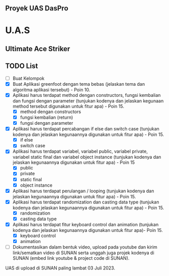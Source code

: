 ## Proyek UAS DasPro

# U.A.S
## Ultimate Ace Striker

## TODO List


- [ ] Buat Kelompok
- [x] Buat Aplikasi greenfoot dengan tema bebas (jelaskan tema dan algoritma aplikasi tersebut) - Poin 10.
- [x] Aplikasi harus terdapat method dengan constructors, fungsi kembalian dan fungsi dengan parameter (tunjukan kodenya dan jelaskan kegunaan method tersebut digunakan untuk fitur apa) - Poin 15.
    - [x] method dengan constructors
    - [x] fungsi kembalian (return)
    - [x] fungsi dengan parameter
- [x] Aplikasi harus terdapat percabangan if else dan switch case (tunjukan kodenya dan jelaskan kegunaannya digunakan untuk fitur apa) - Poin 15.
    - [x] if else
    - [x] switch case
- [x] Aplikasi harus terdapat variabel, variabel public, variabel private, variabel static final dan variabel object instance (tunjukan kodenya dan jelaskan kegunaannya digunakan untuk fitur apa) - Poin 15
    - [x] public
    - [x] private
    - [x] static final
    - [x] object instance
- [x] Aplikasi harus terdapat perulangan / looping (tunjukan kodenya dan jelaskan kegunaannya digunakan untuk fitur apa) - Poin 15.
- [x] Aplikasi harus terdapat randomization dan casting data type (tunjukan kodenya dan jelaskan kegunaannya digunakan untuk fitur apa) - Poin 15.
    - [x] randomization
    - [x] casting data type
- [x] Aplikasi harus terdapat fitur keyboard control dan animation (tunjukan kodenya dan jelaskan kegunaannya digunakan untuk fitur apa)- Poin 15.
    - [x] keyboard control
    - [x] animation
- [ ] Dokumentasikan dalam bentuk video, upload pada youtube dan kirim link/sematkan video di SUNAN serta unggah juga projek kodenya di SUNAN (embed link youtube & project code di SUNAN).

UAS di upload di SUNAN paling lambat 03 Juli 2023.
